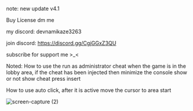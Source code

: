 note: new update v4.1

Buy License dm me

my discord: devnamikaze3263

join discord: https://discord.gg/CgjGGxZ3QU

subscribe for support me >_<

Noted: How to use the run as administrator cheat when the game is in the lobby area, if the cheat has been injected then minimize the console
show or not show cheat press insert

How to use auto click, after it is active move the cursor to area start

![screen-capture (2)](https://github.com/user-attachments/assets/52e0f201-a7f0-4890-a0a5-a054672c56d9)
